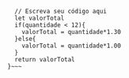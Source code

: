 ~~~function calculaPrecoTotal(quantidade) {
  // Escreva seu código aqui
  let valorTotal
  if(quantidade < 12){
    valorTotal = quantidade*1.30
  }else{
    valorTotal = quantidade*1.00
  }
  return valorTotal
}~~~